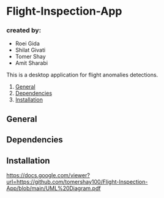 # Flight-Inspection-App

### created by:
* Roei Gida
* Shilat Givati
* Tomer Shay
* Amit Sharabi

This is a desktop application for flight anomalies detections.
1. [General](#General)  
2. [Dependencies](#dependencies)  
3. [Installation](#installation)

## General

## Dependencies

## Installation
https://docs.google.com/viewer?url=https://github.com/tomershay100/Flight-Inspection-App/blob/main/UML%20Diagram.pdf
